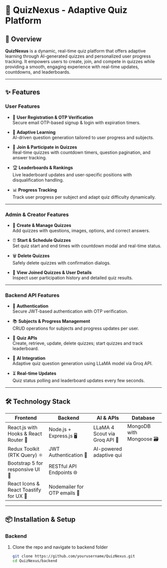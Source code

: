 # 🎉 QuizNexus - Adaptive Quiz Platform


## 🚀 Overview

**QuizNexus** is a dynamic, real-time quiz platform that offers adaptive learning through AI-generated quizzes and personalized user progress tracking. It empowers users to create, join, and compete in quizzes while providing a smooth, engaging experience with real-time updates, countdowns, and leaderboards.

---

## ✨ Features

### User Features
- 👤 **User Registration & OTP Verification**  
  Secure email OTP-based signup & login with expiration timers.

- 📝 **Adaptive Learning**  
  AI-driven question generation tailored to user progress and subjects.

- 🎯 **Join & Participate in Quizzes**  
  Real-time quizzes with countdown timers, question pagination, and answer tracking.

- 🏆 **Leaderboards & Rankings**  
  Live leaderboard updates and user-specific positions with disqualification handling.

- 📊 **Progress Tracking**  
  Track user progress per subject and adapt quiz difficulty dynamically.

---

### Admin & Creator Features
- 🎨 **Create & Manage Quizzes**  
  Add quizzes with questions, images, options, and correct answers.

- ⏰ **Start & Schedule Quizzes**  
  Set quiz start and end times with countdown modal and real-time status.

- 🗑️ **Delete Quizzes**  
  Safely delete quizzes with confirmation dialogs.

- 👀 **View Joined Quizzes & User Details**  
  Inspect user participation history and detailed quiz results.

---

### Backend API Features
- 🔐 **Authentication**  
  Secure JWT-based authentication with OTP verification.

- 📚 **Subjects & Progress Management**  
  CRUD operations for subjects and progress updates per user.

- 🎲 **Quiz APIs**  
  Create, retrieve, update, delete quizzes; start quizzes and track leaderboard.

- 🤖 **AI Integration**  
  Adaptive quiz question generation using LLaMA model via Groq API.

- ⏳ **Real-time Updates**  
  Quiz status polling and leaderboard updates every few seconds.

---

## 🛠️ Technology Stack

| Frontend                                   | Backend                             | AI & APIs                | Database                  |
|--------------------------------------------|------------------------------------|--------------------------|---------------------------|
| React.js with Hooks & React Router 🧩       | Node.js + Express.js 🖥️             | LLaMA 4 Scout via Groq API 🤖 | MongoDB with Mongoose 🗃️     |
| Redux Toolkit (RTK Query) ⚛️                | JWT Authentication 🔐               | AI-powered adaptive qui  |                           |
| Bootstrap 5 for responsive UI 🎨            | RESTful API Endpoints 🌐            |   |                           |
| React Icons & React Toastify for UX 🎉     | Nodemailer for OTP emails 📧         |                          |                           |

---

## 📦 Installation & Setup

### Backend

1. Clone the repo and navigate to backend folder  
   ```bash
   git clone https://github.com/yourusername/QuizNexus.git
   cd QuizNexus/backend
